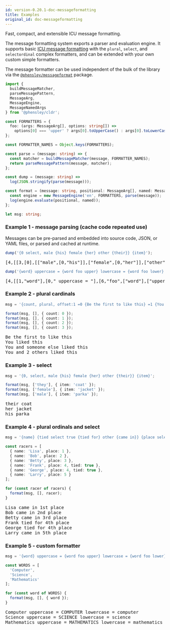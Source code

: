 ```yaml
---
id: version-0.20.1-doc-messageformatting
title: Examples
original_id: doc-messageformatting
---
```


Fast, compact, and extensible ICU message formatting.

The message formatting system exports a parser and evaluation engine. It supports basic [ICU message formatting](https://unicode-org.github.io/icu-docs/apidoc/released/icu4j/com/ibm/icu/text/MessageFormat.html) with the `plural`, `select`, and `selectordinal` complex formatters, and can be extended with your own custom simple formatters.

The message formatter can be used independent of the bulk of the library via the [`@phensley/messageformat`](https://www.npmjs.com/package/@phensley/messageformat) package.

```typescript
import {
  buildMessageMatcher,
  parseMessagePattern,
  MessageArg,
  MessageEngine,
  MessageNamedArgs
} from '@phensley/cldr';

const FORMATTERS = {
  foo: (args: MessageArg[], options: string[]) =>
    options[0] === 'upper' ? args[0].toUpperCase() : args[0].toLowerCase()
};

const FORMATTER_NAMES = Object.keys(FORMATTERS);

const parse = (message: string) => {
  const matcher = buildMessageMatcher(message, FORMATTER_NAMES);
  return parseMessagePattern(message, matcher);
};

const dump = (message: string) =>
  log(JSON.stringify(parse(message)));

const format = (message: string, positional: MessageArg[], named: MessageNamedArgs = {}) => {
  const engine = new MessageEngine('en', FORMATTERS, parse(message));
  log(engine.evaluate(positional, named));
};

let msg: string;
```

### Example 1 - message parsing (cache code repeated use)

Messages can be pre-parsed and embedded into source code, JSON, or YAML files, or parsed and cached at runtime.

```typescript
dump('{0 select, male {his} female {her} other {their}} {item}');
```
<pre class="output">
[4,[[3,[0],[["male",[0,"his"]],["female",[0,"her"]],["other",[0,"their"]]]],[0," "],[1,"item"]]]
</pre>

```typescript
dump('{word} uppercase = {word foo upper} lowercase = {word foo lower}');
```
<pre class="output">
[4,[[1,"word"],[0," uppercase = "],[6,"foo",["word"],["upper"]],[0," lowercase = "],[6,"foo",["word"],["lower"]]]]
</pre>

### Example 2 - plural cardinals

```typescript
msg = '{count, plural, offset:1 =0 {Be the first to like this} =1 {You liked this} one {You and someone else liked this} other {You and # others liked this}}';

format(msg, [], { count: 0 });
format(msg, [], { count: 1 });
format(msg, [], { count: 2 });
format(msg, [], { count: 3 });
```
<pre class="output">
Be the first to like this
You liked this
You and someone else liked this
You and 2 others liked this
</pre>

### Example 3 - select

```typescript
msg = '{0, select, male {his} female {her} other {their}} {item}';

format(msg, ['they'], { item: 'coat' });
format(msg, ['female'], { item: 'jacket' });
format(msg, ['male'], { item: 'parka' });
```
<pre class="output">
their coat
her jacket
his parka
</pre>

### Example 4 - plural ordinals and select

```typescript
msg = '{name} {tied select true {tied for} other {came in}} {place selectordinal one {#st} two {#nd} few {#rd} other {#th}} place';

const racers = [
  { name: 'Lisa', place: 1 },
  { name: 'Bob', place: 2 },
  { name: 'Betty', place: 3 },
  { name: 'Frank', place: 4, tied: true },
  { name: 'George', place: 4, tied: true },
  { name: 'Larry', place: 5 }
];

for (const racer of racers) {
  format(msg, [], racer);
}
```
<pre class="output">
Lisa came in 1st place
Bob came in 2nd place
Betty came in 3rd place
Frank tied for 4th place
George tied for 4th place
Larry came in 5th place
</pre>

### Example 5 - custom formatter

```typescript
msg = '{word} uppercase = {word foo upper} lowercase = {word foo lower}';

const WORDS = [
  'Computer',
  'Science',
  'Mathematics'
];

for (const word of WORDS) {
  format(msg, [], { word });
}
```
<pre class="output">
Computer uppercase = COMPUTER lowercase = computer
Science uppercase = SCIENCE lowercase = science
Mathematics uppercase = MATHEMATICS lowercase = mathematics
</pre>
